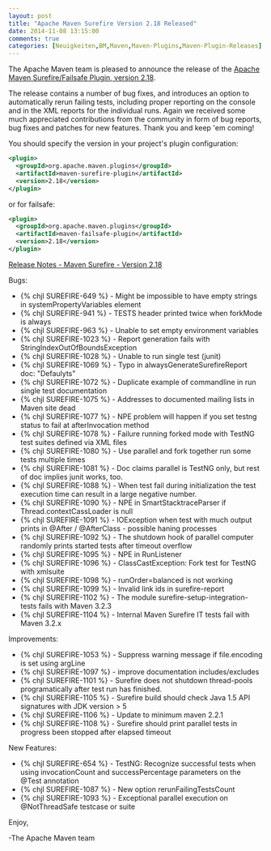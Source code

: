 ```yaml
---
layout: post
title: "Apache Maven Surefire Version 2.18 Released"
date: 2014-11-08 13:15:00
comments: true
categories: [Neuigkeiten,BM,Maven,Maven-Plugins,Maven-Plugin-Releases]
---
```

The Apache Maven team is pleased to announce the release of the 
[Apache Maven Surefire/Failsafe Plugin, version 2.18](http://maven.apache.org/surefire/).

The release contains a number of bug fixes, and introduces an option to
automatically rerun failing tests, including proper reporting on the
console and in the XML reports for the individual runs.
Again we received some much appreciated contributions from the community in
form of bug reports, bug fixes and patches for new features. Thank you and
keep 'em coming!

You should specify the version in your project's plugin configuration:

``` xml
<plugin>
  <groupId>org.apache.maven.plugins</groupId>
  <artifactId>maven-surefire-plugin</artifactId>
  <version>2.18</version>
</plugin>
```

or for failsafe:

``` xml
<plugin>
  <groupId>org.apache.maven.plugins</groupId>
  <artifactId>maven-failsafe-plugin</artifactId>
  <version>2.18</version>
</plugin>
```
<!-- more -->

[Release Notes - Maven Surefire - Version 2.18](http://jira.codehaus.org/secure/ReleaseNote.jspa?projectId=10541&version=20175)

Bugs:

 * {% chjl SUREFIRE-649 %} - Might be impossible to have empty strings in systemPropertyVariables element
 * {% chjl SUREFIRE-941 %} - TESTS header printed twice when forkMode is always
 * {% chjl SUREFIRE-963 %} - Unable to set empty environment variables
 * {% chjl SUREFIRE-1023 %} - Report generation fails with StringIndexOutOfBoundsException
 * {% chjl SUREFIRE-1028 %} - Unable to run single test (junit)
 * {% chjl SUREFIRE-1069 %} - Typo in alwaysGenerateSurefireReport doc: "Defaulyts"
 * {% chjl SUREFIRE-1072 %} - Duplicate example of commandline in run single test documentation
 * {% chjl SUREFIRE-1075 %} - Addresses to documented mailing lists in Maven site dead
 * {% chjl SUREFIRE-1077 %} - NPE problem will happen if you set testng status to fail at afterInvocation method
 * {% chjl SUREFIRE-1078 %} - Failure running forked mode with TestNG test suites defined via XML files
 * {% chjl SUREFIRE-1080 %} - Use parallel and fork together run some tests multiple times
 * {% chjl SUREFIRE-1081 %} - Doc claims parallel is TestNG only, but rest of doc implies junit works, too.
 * {% chjl SUREFIRE-1088 %} - When test fail during initialization the test execution time can result in a large negative number.
 * {% chjl SUREFIRE-1090 %} - NPE in SmartStacktraceParser if Thread.contextCassLoader is null
 * {% chjl SUREFIRE-1091 %} - IOException when test with much output prints in @After / @AfterClass - possible haning processes
 * {% chjl SUREFIRE-1092 %} - The shutdown hook of parallel computer randomly prints started tests after timeout overflow
 * {% chjl SUREFIRE-1095 %} - NPE in RunListener
 * {% chjl SUREFIRE-1096 %} - ClassCastException: Fork test for TestNG with xmlsuite
 * {% chjl SUREFIRE-1098 %} - runOrder=balanced is not working
 * {% chjl SUREFIRE-1099 %} - Invalid link ids in surefire-report
 * {% chjl SUREFIRE-1102 %} - The module surefire-setup-integration-tests fails with Maven 3.2.3
 * {% chjl SUREFIRE-1104 %} - Internal Maven Surefire IT tests fail with Maven 3.2.x

Improvements:

 * {% chjl SUREFIRE-1053 %} - Suppress warning message if file.encoding is set using argLine
 * {% chjl SUREFIRE-1097 %} - improve documentation includes/excludes
 * {% chjl SUREFIRE-1101 %} - Surefire does not shutdown thread-pools programatically after test run has finished.
 * {% chjl SUREFIRE-1105 %} - Surefire build should check Java 1.5 API signatures with JDK version > 5
 * {% chjl SUREFIRE-1106 %} - Update to minimum maven 2.2.1
 * {% chjl SUREFIRE-1108 %} - Surefire should print parallel tests in progress been stopped after elapsed timeout

New Features:

 * {% chjl SUREFIRE-654 %} - TestNG: Recognize successful tests when using invocationCount and successPercentage parameters on the @Test annotation
 * {% chjl SUREFIRE-1087 %} - New option rerunFailingTestsCount
 * {% chjl SUREFIRE-1093 %} - Exceptional parallel execution on @NotThreadSafe testcase or suite

Enjoy,

-The Apache Maven team

